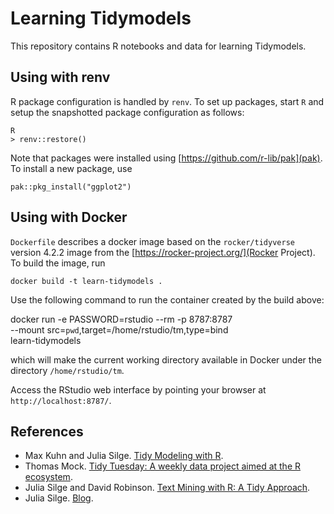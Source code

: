 # Learning Tidymodels

This repository contains R notebooks and data for learning Tidymodels.

## Using with renv

R package configuration is handled by `renv`. To set up packages, start `R`
and setup the snapshotted package configuration as follows:

```
R
> renv::restore()
```

Note that packages were installed using [https://github.com/r-lib/pak](pak).
To install a new package, use

```
pak::pkg_install("ggplot2")
```

## Using with Docker

`Dockerfile` describes a docker image based on the `rocker/tidyverse` version 4.2.2 image from the [https://rocker-project.org/](Rocker Project). To build the image, run

`docker build -t learn-tidymodels .`

Use the following command to run the container created by the build above:

docker run -e PASSWORD=rstudio --rm -p 8787:8787 \
  --mount src=`pwd`,target=/home/rstudio/tm,type=bind \
  learn-tidymodels

which will make the current working directory available in Docker under
the directory `/home/rstudio/tm`.

Access the RStudio web interface by pointing your browser at `http://localhost:8787/`.

## References

  - Max Kuhn and Julia Silge. [Tidy Modeling with R](https://www.tmwr.org/).
  - Thomas Mock. [Tidy Tuesday: A weekly data project aimed at the R ecosystem](https://github.com/rfordatascience/tidytuesday).
  - Julia Silge and David Robinson. [Text Mining with R: A Tidy Approach](https://www.tidytextmining.com/).
  - Julia Silge. [Blog](https://juliasilge.com/blog/).


